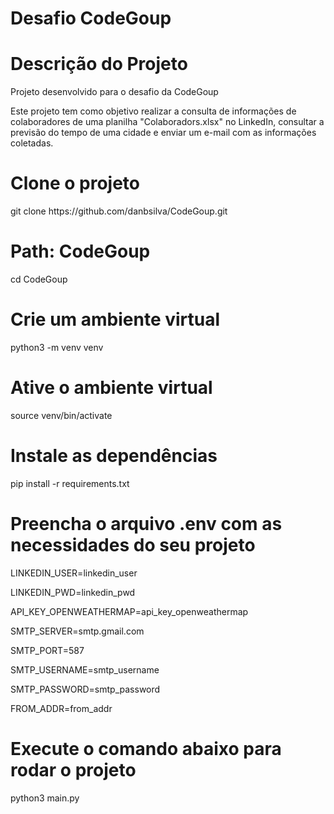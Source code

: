 # Desafio CodeGoup

# Descrição do Projeto
<p>Projeto desenvolvido para o desafio da CodeGoup</p>
<p>Este projeto tem como objetivo realizar a consulta de informações de colaboradores de uma planilha "Colaboradors.xlsx" no LinkedIn, consultar a previsão do tempo de uma cidade e enviar um e-mail com as informações coletadas.</p>


# Clone o projeto
<p>git clone https://github.com/danbsilva/CodeGoup.git</p> 

# Path: CodeGoup
<p>cd CodeGoup</p> 

# Crie um ambiente virtual
<p>python3 -m venv venv</p>

# Ative o ambiente virtual
<p>source venv/bin/activate</p>

# Instale as dependências
<p>pip install -r requirements.txt</p>

# Preencha o arquivo .env com as necessidades do seu projeto
<p>LINKEDIN_USER=linkedin_user</p>
<p>LINKEDIN_PWD=linkedin_pwd</p>
<p>API_KEY_OPENWEATHERMAP=api_key_openweathermap</p>
<p>SMTP_SERVER=smtp.gmail.com</p>
<p>SMTP_PORT=587</p>
<p>SMTP_USERNAME=smtp_username</p>
<p>SMTP_PASSWORD=smtp_password</p>
<p>FROM_ADDR=from_addr</p>

# Execute o comando abaixo para rodar o projeto
<p>python3 main.py</p>